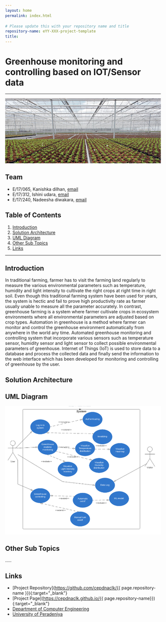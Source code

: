 ```yaml
---
layout: home
permalink: index.html

# Please update this with your repository name and title
repository-name: eYY-XXX-project-template
title:
---
```


[comment]: # "This is the standard layout for the project, but you can clean this and use your own template"

# Greenhouse monitoring and controlling based on IOT/Sensor data

---


![GH Image](./images/GH.jpg)


## Team
-  E/17/065, Kanishka dilhan, [email](mailto:17065@eng.pdn.ac.lk)
-  E/17/312, Ishini udara, [email](mailto:17312@eng.pdn.ac.lk)
-  E/17/240, Nadeesha diwakara, [email](mailto:17240@eng.pdn.ac.lk)

## Table of Contents
1. [Introduction](#introduction)
2. [Solution Architecture](#solution-architecture)
3. [UML Diagram](#uml-diagram)
4. [Other Sub Topics](#other-sub-topics)
5. [Links](#links)

---

## Introduction

 In traditional farming, farmer has to visit the farming land regularly to measure the various environmental parameters such as temperature, humidity and light intensity to cultivate the right crops at right time in right soil. Even though this traditional farming system have been used for years, the system is hectic and fail to prove high productivity rate as farmer usually unable to measure all the parameter accurately. In contrast, greenhouse farming is a system where farmer cultivate crops in ecosystem environments where all environmental parameters are adjusted based on crop types. Automation in greenhouse is a method where farmer can monitor and control the greenhouse environment automatically from anywhere in the world any time. Automated greenhouse monitoring and controlling system that incorporate various sensors such as temperature sensor, humidity sensor and light sensor to collect possible environmental parameters of greenhouse. Internet of Things (IoT) is used to store data to a database and process the collected data and finally send the information to the web interface which has been developed for monitoring and controlling of greenhouse by the user.

## Solution Architecture


## UML Diagram

![UML image](./images/UML.png)

## Other Sub Topics

.....

## Links

- [Project Repository](https://github.com/cepdnaclk/{{ page.repository-name }}){:target="_blank"}
- [Project Page](https://cepdnaclk.github.io/{{ page.repository-name}}){:target="_blank"}
- [Department of Computer Engineering](http://www.ce.pdn.ac.lk/)
- [University of Peradeniya](https://eng.pdn.ac.lk/)


[//]: # (Please refer this to learn more about Markdown syntax)
[//]: # (https://github.com/adam-p/markdown-here/wiki/Markdown-Cheatsheet)
